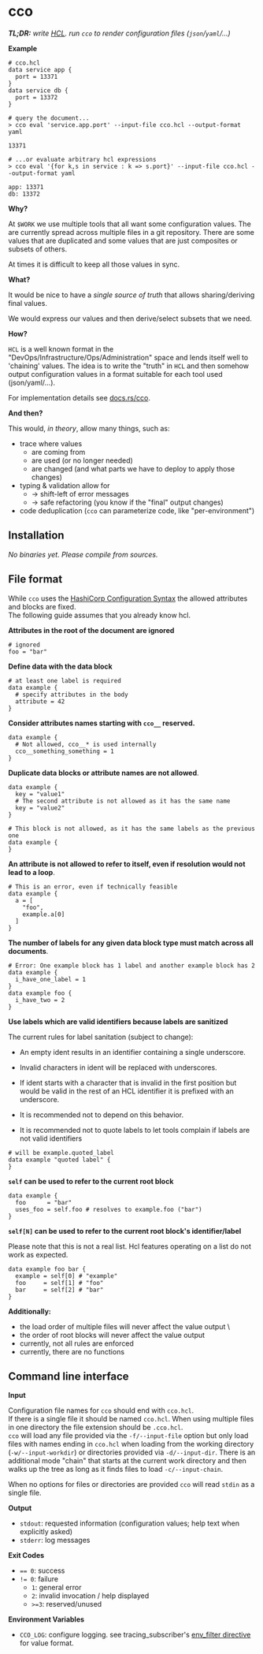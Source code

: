 # cco

_**TL;DR:** write [HCL](https://github.com/hashicorp/hcl/blob/main/hclsyntax/spec.md). run `cco` to render configuration
files (`json`/`yaml`/...)_

**Example**

```hcl
# cco.hcl
data service app {
  port = 13371
}
data service db {
  port = 13372
}
```

```shell
# query the document...
> cco eval 'service.app.port' --input-file cco.hcl --output-format yaml

13371

# ...or evaluate arbitrary hcl expressions
> cco eval '{for k,s in service : k => s.port}' --input-file cco.hcl --output-format yaml

app: 13371
db: 13372
```

**Why?**

At `$WORK` we use multiple tools that all want some configuration values.
The are currently spread across multiple files in a git repository.
There are some values that are duplicated and some values that are just composites or subsets of others.

At times it is difficult to keep all those values in sync.

**What?**

It would be nice to have a _single source of truth_ that allows sharing/deriving final values.

We would express our values and then derive/select subsets that we need.

**How?**

`HCL` is a well known format in the "DevOps/Infrastructure/Ops/Administration" space and lends itself well to 'chaining'
values.
The idea is to write the "truth" in `HCL` and then somehow output configuration values in a format suitable for each
tool used (json/yaml/...).

For implementation details see [docs.rs/cco](https://docs.rs/cco).

**And then?**

This would, _in theory_, allow many things, such as:

- trace where values
    - are coming from
    - are used (or no longer needed)
    - are changed (and what parts we have to deploy to apply those changes)
- typing & validation allow for
    - -> shift-left of error messages
    - -> safe refactoring (you know if the "final" output changes)
- code deduplication (`cco` can parameterize code, like "per-environment")

## Installation

_No binaries yet. Please compile from sources._

## File format

While `cco` uses
the [HashiCorp Configuration Syntax](https://developer.hashicorp.com/terraform/language/syntax/configuration) the
allowed attributes and blocks are fixed. \
The following guide assumes that you already know hcl.

**Attributes in the root of the document are ignored**

```hcl
# ignored
foo = "bar"
```

**Define data with the data block**

```hcl
# at least one label is required
data example {
  # specify attributes in the body
  attribute = 42
}
```

**Consider attributes names starting with `cco__` reserved.**

```hcl
data example {
  # Not allowed, cco__* is used internally
  cco__something_something = 1
}
```

**Duplicate data blocks or attribute names are __not allowed__**.

```hcl
data example {
  key = "value1"
  # The second attribute is not allowed as it has the same name
  key = "value2"
}

# This block is not allowed, as it has the same labels as the previous one
data example {
}
```

**An attribute is not allowed to refer to itself, even if resolution would not lead to a loop**.

```hcl
# This is an error, even if technically feasible
data example {
  a = [
    "foo",
    example.a[0]
  ]
}
```

**The number of labels for any given data block type must match across all documents**.

```hcl
# Error: One example block has 1 label and another example block has 2
data example {
  i_have_one_label = 1
}
data example foo {
  i_have_two = 2
}
```

**Use labels which are valid identifiers because labels are sanitized**

The current rules for label sanitation (subject to change):

- An empty ident results in an identifier containing a single underscore.
- Invalid characters in ident will be replaced with underscores.
- If ident starts with a character that is invalid in the first position but would be valid in the rest of an HCL
  identifier it is prefixed with an underscore.

- It is recommended not to depend on this behavior.
- It is recommended not to quote labels to let tools complain if labels are not valid identifiers

```hcl
# will be example.quoted_label
data example "quoted label" {
}
```

**`self` can be used to refer to the current root block**

```hcl
data example {
  foo      = "bar"
  uses_foo = self.foo # resolves to example.foo ("bar")
}
```

**`self[N]` can be used to refer to the current root block's identifier/label**

Please note that this is not a real list. Hcl features operating on a list do not work as expected.

```hcl
data example foo bar {
  example = self[0] # "example"
  foo     = self[1] # "foo"
  bar     = self[2] # "bar"
}
```

**Additionally:**

- the load order of multiple files will never affect the value output \
- the order of root blocks will never affect the value output
- currently, not all rules are enforced
- currently, there are no functions

## Command line interface

**Input**

Configuration file names for `cco` should end with `cco.hcl`. \
If there is a single file it should be named `cco.hcl`. When using multiple files in one directory the file extension
should be `.cco.hcl`. \
`cco` will load any file provided via the `-f/--input-file` option but only load files with names ending in `cco.hcl`
when loading from the working directory (`-w/--input-workdir`) or directories provided via `-d/--input-dir`.
There is an additional mode "chain" that starts at the current work directory and then walks up the tree as long as it finds files to load `-c/--input-chain`.

When no options for files or directories are provided `cco` will read `stdin` as a single file.

**Output**

- `stdout`: requested information (configuration values; help text when explicitly asked)
- `stderr`: log messages

**Exit Codes**

- `== 0`: success
- `!= 0`: failure
    - `1`: general error
    - `2`: invalid invocation / help displayed
    - `>=3`: reserved/unused

**Environment Variables**

- `CCO_LOG`: configure logging. see
  tracing_subscriber's [env_filter directive](https://docs.rs/tracing-subscriber/0.3.18/tracing_subscriber/filter/struct.EnvFilter.html#directives)
  for value format.

